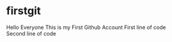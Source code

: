 # firstgit
Hello Everyone This is my First Github Account
First line of code
<br>
Second line of code
